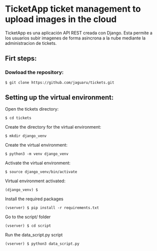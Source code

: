 # TicketApp ticket management to upload images in the cloud

TicketApp es una aplicación API REST creada con Django. Esta permite a los usuarios subir imagenes de forma asincrona a la nube mediante la administracion de tickets.

## Firt steps:

### Dowload the repository:

    $ git clone https://github.com/jaguaru/tickets.git

## Setting up the virtual environment:

Open the tickets directory:

    $ cd tickets

Create the directory for the virtual environment:

    $ mkdir django_venv

Create the virtual environment:

    $ python3 -m venv django_venv

Activate the virtual environment:

    $ source django_venv/bin/activate

Virtual environment activated:

    (django_venv) $

Install the required packages

    (vserver) $ pip install -r requirements.txt

Go to the script/ folder

    (vserver) $ cd script

Run the data_script.py script

    (vserver) $ python3 data_script.py







